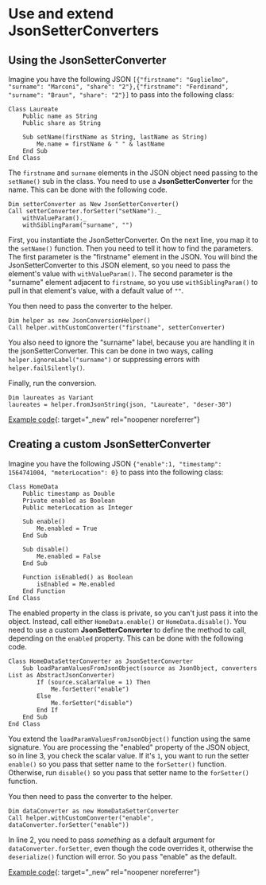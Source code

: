 # Use and extend JsonSetterConverters

## Using the JsonSetterConverter

Imagine you have the following JSON `[{"firstname": "Guglielmo", "surname": "Marconi", "share": "2"},{"firstname": "Ferdinand", "surname": "Braun", "share": "2"}]` to pass into the following class:

``` vbscript
Class Laureate
    Public name as String
    Public share as String

    Sub setName(firstName as String, lastName as String)
        Me.name = firstName & " " & lastName
    End Sub
End Class
```

The `firstname` and `surname` elements in the JSON object need passing to the `setName()` sub in the class. You need to use a **JsonSetterConverter** for the name. This can be done with the following code.

``` vbscript
Dim setterConverter as New JsonSetterConverter()
Call setterConverter.forSetter("setName")._
    withValueParam()._
    withSiblingParam("surname", "")
```

First, you instantiate the JsonSetterConverter. On the next line, you map it to the `setName()` function. Then you need to tell it how to find the parameters. The first parameter is the "firstname" element in the JSON. You will bind the JsonSetterConverter to this JSON element, so you need to pass the element's value with `withValueParam()`. The second parameter is the "surname" element adjacent to `firstname`, so you use `withSiblingParam()` to pull in that element's value, with a default value of `""`. 

You then need to pass the converter to the helper.

``` vbscript
Dim helper as new JsonConversionHelper()
Call helper.withCustomConverter("firstname", setterConverter)
```

You also need to ignore the "surname" label, because you are handling it in the jsonSetterConverter. This can be done in two ways, calling `helper.ignoreLabel("surname")` or suppressing errors with `helper.failSilently()`.

Finally, run the conversion.

``` vbscript
Dim laureates as Variant
laureates = helper.fromJsonString(json, "Laureate", "deser-30")
```

[Example code](../../assets/example_code/deser-30.txt){: target="_new" rel="noopener noreferrer"}

## Creating a custom JsonSetterConverter

Imagine you have the following JSON `{"enable":1, "timestamp": 1564741004, "meterLocation": 0}` to pass into the following class:

``` vbscript
Class HomeData
    Public timestamp as Double
    Private enabled as Boolean
    Public meterLocation as Integer

    Sub enable()
        Me.enabled = True
    End Sub

    Sub disable()
        Me.enabled = False
    End Sub

    Function isEnabled() as Boolean
        isEnabled = Me.enabled
    End Function
End Class
```

The enabled property in the class is private, so you can't just pass it into the object. Instead, call either `HomeData.enable()` or `HomeData.disable()`. You need to use a custom **JsonSetterConverter** to define the method to call, depending on the `enabled` property. This can be done with the following code.

``` vbscript
Class HomeDataSetterConverter as JsonSetterConverter
    Sub loadParamValuesFromJsonObject(source as JsonObject, converters List as AbstractJsonConverter)
        If (source.scalarValue = 1) Then
            Me.forSetter("enable")
        Else
            Me.forSetter("disable")
        End If
    End Sub
End Class
```

You extend the `loadParamValuesFromJsonObject()` function using the same signature. You are processing the "enabled" property of the JSON object, so in line 3, you check the scalar value. If it's `1`, you want to run the setter `enable()` so you pass that setter name to the `forSetter()` function. Otherwise, run `disable()` so you pass that setter name to the `forSetter()` function.

You then need to pass the converter to the helper.

``` vbscript
Dim dataConverter as new HomeDataSetterConverter
Call helper.withCustomConverter("enable", dataConverter.forSetter("enable"))
```

In line 2, you need to pass _something_ as a default argument for `dataConverter.forSetter`, even though the code overrides it, otherwise the `deserialize()` function will error. So you pass "enable" as the default.

[Example code](../../assets/example_code/deser-40.txt){: target="_new" rel="noopener noreferrer"}